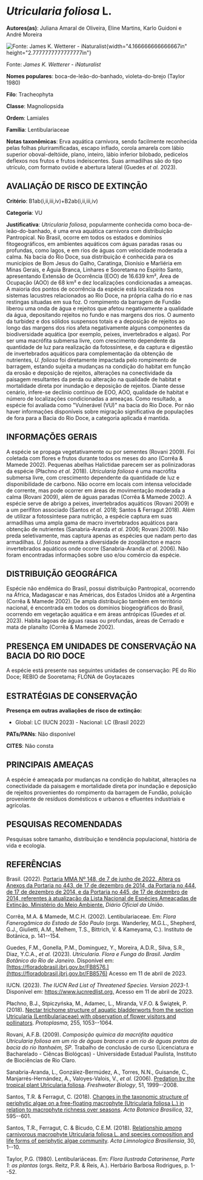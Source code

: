 # *Utricularia foliosa* L.

**Autores(as)**: Juliana Amaral de Oliveira, Eline Martins, Karlo Guidoni e André Moreira

![Fonte: James K. Wetterer - iNaturalist](media/rId20.jpg){width="4.166666666666667in" height="2.7777777777777777in"}

Fonte: *James K. Wetterer - iNaturalist*

**Nomes populares**: boca-de-leão-do-banhado, violeta-do-brejo (Taylor 1980)

**Filo**: Tracheophyta

**Classe**: Magnoliopsida

**Ordem**: Lamiales

**Família**: Lentibulariaceae

**Notas taxonômicas**: Erva aquática carnívora, sendo facilmente reconhecida pelas folhas pluriramificadas, escapo inflado, corola amarela com lábio superior oboval-deltóide, plano, inteiro, lábio inferior bilobado, pedicelos deflexos nos frutos e frutos indeiscentes.  Suas armadilhas são do tipo utrículo, com formato ovóide e abertura lateral (Guedes *et al.* 2023).

## AVALIAÇÃO DE RISCO DE EXTINÇÃO

**Critério**: B1ab(i,ii,iii,iv)+B2ab(i,ii,iii,iv)

**Categoria**: VU

**Justificativa**: *Utricularia foliosa*, popularmente conhecida como boca-de-leão-do-banhado, é uma erva aquática carnívora com distribuição Pantropical. No Brasil, ocorre em todos os estados e domínios fitogeográficos, em ambientes aquáticos com águas paradas rasas ou profundas, como lagos, e em rios de águas com velocidade moderada a calma. Na bacia do Rio Doce, sua distribuição é conhecida para os municípios de Bom Jesus do Galho, Caratinga, Dionísio e Marliéria em Minas Gerais, e Águia Branca, Linhares e Sooretama no Espírito Santo, apresentando Extensão de Ocorrência (EOO) de 16.639 km², Área de Ocupação (AOO) de 68 km² e dez localizações condicionadas a ameaças. A maioria dos pontos de ocorrência da espécie está localizada nos sistemas lacustres relacionados ao Rio Doce, na própria calha do rio e nas restingas situadas em sua foz. O rompimento da barragem de Fundão liberou uma onda de água e rejeitos que afetou negativamente a qualidade da
água, depositando rejeitos no fundo e nas margens dos rios. O aumento da turbidez e dos sólidos suspensos totais e a deposição de rejeitos ao longo das margens dos rios afeta negativamente alguns componentes da biodiversidade aquática (por exemplo, peixes, invertebrados e algas).  Por ser uma macrófita submersa livre, com crescimento dependente da quantidade de luz para realização da fotossíntese, e da captura e digestão de invertebrados aquáticos para complementação da obtenção de nutrientes, *U. foliosa* foi diretamente impactada pelo rompimento de barragem, estando sujeita a mudanças na condição do habitat em função da erosão e deposição de rejeitos, alterações na conectividade da paisagem resultantes da perda ou alteração na qualidade de habitat e mortalidade direta por inundação e deposição de rejeitos. Diante desse cenário, infere-se declínio contínuo de EOO, AOO, qualidade de habitat e número de localizações condicionadas a ameaças. Como
resultado, a espécie foi avaliada como "Vulnerável (VU)" na bacia do Rio Doce. Por não haver informações disponíveis sobre migração significativa de populações de fora para a Bacia do Rio Doce, a categoria aplicada é mantida.

## INFORMAÇÕES GERAIS

A espécie se propaga vegetativamente ou por sementes (Rovani 2009). Foi coletada com flores e frutos durante todos os meses do ano (Corrêa & Mamede 2002). Pequenas abelhas Halictidae parecem ser as polinizadoras da espécie (Płachno *et al.* 2018). *Utricularia foliosa* é uma macrófita submersa livre, com crescimento dependente da quantidade de luz e disponibilidade de carbono. Não ocorre em locais com intensa velocidade de corrente, mas pode ocorrer em áreas de movimentação moderada a calma (Rovani 2009), além de águas paradas (Corrêa & Mamede 2002). A espécie serve de abrigo a peixes, invertebrados aquáticos (Rovani 2009) e a um perifíton associado (Santos *et al.* 2018; Santos & Ferragut 2018). Além de utilizar a fotossíntese para nutrição, a espécie captura em suas armadilhas uma ampla gama de macro invertebrados aquáticos para obtenção de nutrientes (Sanabria-Aranda *et al.* 2006; Rovani 2009). Não preda seletivamente, mas captura apenas as espécies que
nadam perto das armadilhas. *U. foliosa* aumenta a diversidade de zooplâncton e macro invertebrados aquáticos onde ocorre (Sanabria-Aranda *et al.* 2006). Não foram encontradas informações sobre uso e/ou comércio da espécie.

## DISTRIBUIÇÃO GEOGRÁFICA

Espécie não endêmica do Brasil, possui distribuição Pantropical, ocorrendo na África, Madagascar e nas Américas, dos Estados Unidos até a Argentina (Corrêa & Mamede 2002). De ampla distribuição também em território nacional, é encontrada em todos os domínios biogeográficos do Brasil, ocorrendo em vegetação aquática e em áreas antrópicas (Guedes *et al.* 2023). Habita lagoas de águas rasas ou profundas, áreas de Cerrado e mata de planalto (Corrêa & Mamede 2002).

## PRESENÇA EM UNIDADES DE CONSERVAÇÃO NA BACIA DO RIO DOCE

A espécie está presente nas seguintes unidades de conservação: PE do Rio Doce; REBIO de Sooretama; FLONA de Goytacazes

## ESTRATÉGIAS DE CONSERVAÇÃO

**Presença em outras avaliações de risco de extinção:**

-   Global: LC (IUCN 2023) -   Nacional: LC (Brasil 2022)

**PATs/PANs**: Não disponível

**CITES**: Não consta

## PRINCIPAIS AMEAÇAS

A espécie é ameaçada por mudanças na condição do habitat, alterações na conectividade da paisagem e mortalidade direta por inundação e deposição de rejeitos provenientes do rompimento da barragem de Fundão, poluição proveniente de resíduos domésticos e urbanos e efluentes industriais e agrícolas.

## PESQUISAS RECOMENDADAS

Pesquisas sobre tamanho, distribuição e tendência populacional, história de vida e ecologia.

## REFERÊNCIAS

Brasil. (2022). [Portaria MMA Nº 148, de 7 de junho de 2022. Altera os Anexos da Portaria no 443, de 17 de dezembro de 2014, da Portaria no 444, de 17 de dezembro de 2014, e da Portaria no 445, de 17 de dezembro de 2014, referentes à atualização da Lista Nacional de Espécies Ameaçadas de Extinção. Ministério do Meio Ambiente.](https://in.gov.br/en/web/dou/-/portaria-mma-n-148-de-7-de-junho-de-2022-406272733) *Diário Oficial da União*.

Corrêa, M.A. & Mamede, M.C.H. (2002). Lentibulariaceae. Em: *Flora Fanerogâmica do Estado de São Paulo* (orgs. Wanderley, M.G.L., Shepherd, G.J., Giulietti, A.M., Melhem, T.S., Bittrich, V. & Kameyama, C.).  Instituto de Botânica, p. 141--154.

Guedes, F.M., Gonella, P.M., Dominguez, Y., Moreira, A.D.R., Silva, S.R., Diaz, Y.C.A., *et al.* (2023). *Utricularia*. *Flora e Funga do Brasil. Jardim Botânico do Rio de Janeiro*. Disponível em: [https://floradobrasil.jbrj.gov.br/FB8576.](https://floradobrasil.jbrj.gov.br/FB8576) Acesso em 11 de abril de 2023.

IUCN. (2023). *The IUCN Red List of Threatened Species. Version 2023-1.* Disponível em: <https://www.iucnredlist.org.> Acesso em 11 de abril de 2023.

Płachno, B.J., Stpiczyńska, M., Adamec, L., Miranda, V.F.O. & Świątek, P. (2018). [Nectar trichome structure of aquatic bladderworts from the section Utricularia (Lentibulariaceae) with observation of flower visitors and pollinators](https://doi.org/10.1007/s00709-018-1216-2).  *Protoplasma*, 255, 1053--1064.

Rovani, A.F.B. (2009). *Composição química da macrófita aquática Utricularia foliosa em um rio de águas brancas e um rio de águas pretas da bacia do rio Itanhaém, SP*. Trabalho de conclusão de curso (Licenciatura e Bacharelado - Ciêncas Biológcas) - Universidade Estadual Paulista, Instituto de Biociências de Rio Claro.

Sanabria-Aranda, L., González-Bermúdez, A., Torres, N.N., Guisande, C., Manjarrés-Hernández, A., Valoyes-Valois, V., *et al.* (2006). [Predation by the tropical plant Utricularia foliosa](https://doi.org/10.1111/j.1365-2427.2006.01638.x). *Freshwater Biology*, 51, 1999--2008.

Santos, T.R. & Ferragut, C. (2018). [Changes in the taxonomic structure of periphytic algae on a free-floating macrophyte (Utricularia foliosa L.) in relation to macrophyte richness over seasons](https://doi.org/10.1590/0102-33062018abb0031). *Acta Botanica Brasilica*, 32, 595--601.

Santos, T.R., Ferragut, C. & Bicudo, C.E.M. (2018). [Relationship among carnivorous macrophyte Utricularia foliosa L. and species composition and life forms of periphytic algae community](https://doi.org/10.1590/s2179-975X5217). *Acta Limnologica Brasiliensia*, 30, 1--10.

Taylor, P.G. (1980). Lentibulariáceas. Em: *Flora Ilustrada Catarinense, Parte 1: as plantas* (orgs. Reitz, P.R. & Reis, A.). Herbário Barbosa Rodrigues, p. 1--52.
